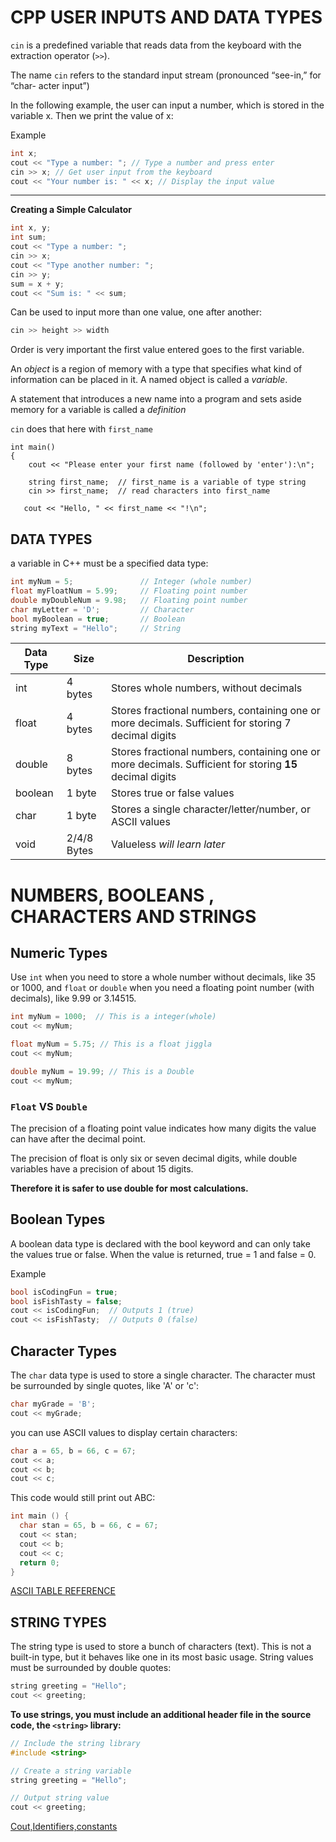 # CPP USER INPUTS AND DATA TYPES

`cin` is a predefined variable that reads data from the keyboard with the extraction operator (`>>`).

The name `cin` refers to the standard input stream (pronounced “see-in,” for “char-
acter input”)

In the following example, the user can input a number, which is stored in the variable x. Then we print the value of x:

Example
```cpp
int x; 
cout << "Type a number: "; // Type a number and press enter
cin >> x; // Get user input from the keyboard
cout << "Your number is: " << x; // Display the input value
```
----

**Creating a Simple Calculator**

```cpp
int x, y;
int sum;
cout << "Type a number: ";
cin >> x;
cout << "Type another number: ";
cin >> y;
sum = x + y;
cout << "Sum is: " << sum;

```
Can be used to input more than one value, one after another:

```cpp
cin >> height >> width
```
Order is very important the first value entered goes to the first variable.

An *object* is a region of memory with a type that specifies what kind of
information can be placed in it. A named object is called a *variable*.

A statement that introduces a new name into a program and sets aside memory
for a variable is called a *definition*

`cin` does that here with `first_name`

```
int main()
{
    cout << "Please enter your first name (followed by 'enter'):\n";
    
    string first_name;  // first_name is a variable of type string
    cin >> first_name;  // read characters into first_name
   
   cout << "Hello, " << first_name << "!\n";
```

## DATA TYPES

a variable in C++ must be a specified data type:

```cpp
int myNum = 5;               // Integer (whole number)
float myFloatNum = 5.99;     // Floating point number
double myDoubleNum = 9.98;   // Floating point number
char myLetter = 'D';         // Character
bool myBoolean = true;       // Boolean
string myText = "Hello";     // String
```

|Data Type| Size | Description|
|----------|-----|-------------|
|int	|4 bytes|	Stores whole numbers, without decimals|
|float	|4 bytes	|Stores fractional numbers, containing one or more decimals. Sufficient for storing 7 decimal digits|
|double	|8 bytes	|Stores fractional numbers, containing one or more decimals. Sufficient for storing **15** decimal digits|
|boolean	|1 byte	|Stores true or false values|
|char	|1 byte	|Stores a single character/letter/number, or ASCII values
|void | 2/4/8 Bytes| Valueless *will learn later*|


# NUMBERS, BOOLEANS , CHARACTERS AND STRINGS

## Numeric Types
Use `int` when you need to store a whole number without decimals, like 35 or 1000, and `float` or `double` when you need a floating point number (with decimals), like 9.99 or 3.14515.


```cpp
int myNum = 1000;  // This is a integer(whole)
cout << myNum;

float myNum = 5.75; // This is a float jiggla
cout << myNum;

double myNum = 19.99; // This is a Double
cout << myNum;
```
### `Float` VS `Double`

The precision of a floating point value indicates how many digits the value can have after the decimal point. 

The precision of float is only six or seven decimal digits, while double variables have a precision of about 15 digits. 

**Therefore it is safer to use double for most calculations.**

## Boolean Types

A boolean data type is declared with the bool keyword and can only take the values true or false. 
When the value is returned, true = 1 and false = 0.

Example
```cpp
bool isCodingFun = true;
bool isFishTasty = false;
cout << isCodingFun;  // Outputs 1 (true)
cout << isFishTasty;  // Outputs 0 (false)
```

## Character Types 

The `char` data type is used to store a single character. The character must be surrounded by single quotes, like 'A' or 'c':

```cpp
char myGrade = 'B';
cout << myGrade;
```

you can use ASCII values to display certain characters:
```cpp
char a = 65, b = 66, c = 67;
cout << a;
cout << b;
cout << c;
```

This code would still print out ABC:

```cpp
int main () {
  char stan = 65, b = 66, c = 67;
  cout << stan;
  cout << b;
  cout << c;
  return 0;
}
```
[ASCII TABLE REFERENCE](https://www.w3schools.com/charsets/ref_html_ascii.asp)


## STRING TYPES

The string type is used to store a bunch of characters (text). This is not a built-in type, but it behaves like one in its most basic usage. 
String values must be surrounded by double quotes:

```cpp
string greeting = "Hello";
cout << greeting;
```

**To use strings, you must include an additional header file in the source code, the `<string>` library:**
```cpp
// Include the string library
#include <string>

// Create a string variable
string greeting = "Hello";

// Output string value
cout << greeting;
```


[Cout,Identifiers,constants](https://github.com/Lethalz/LethalZet/tree/main/202109231850.)






